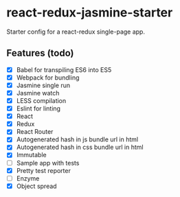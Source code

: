# react-redux-jasmine-starter

Starter config for a react-redux single-page app.

## Features (todo)
- [x] Babel for transpiling ES6 into ES5
- [x] Webpack for bundling
- [x] Jasmine single run
- [x] Jasmine watch
- [x] LESS compilation
- [x] Eslint for linting
- [x] React
- [x] Redux
- [x] React Router
- [x] Autogenerated hash in js bundle url in html
- [x] Autogenerated hash in css bundle url in html
- [x] Immutable
- [ ] Sample app with tests
- [x] Pretty test reporter
- [ ] Enzyme
- [x] Object spread
